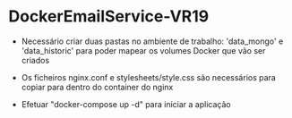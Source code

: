 # DockerEmailService-VR19

* Necessário criar duas pastas no ambiente de trabalho: 'data_mongo' e 'data_historic' para poder mapear os volumes Docker que vão ser criados

* Os ficheiros nginx.conf e stylesheets/style.css são necessários para copiar para dentro do container do nginx

* Efetuar "docker-compose up -d" para iniciar a aplicação
